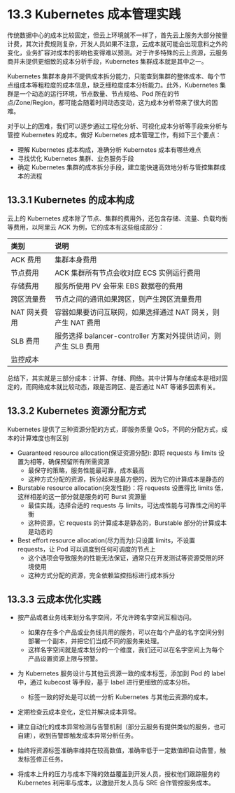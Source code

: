 # 13.3 Kubernetes 成本管理实践

传统数据中心的成本比较固定，但云上环境就不一样了，首先云上服务大部分按量计费，其次计费规则复杂，开发人员如果不注意，云成本就可能会出现意料之外的变化，业务扩容对成本的影响也变得难以预测。对于许多特殊的云上资源，云服务商并未提供更细致的成本分析手段，Kubernetes 集群成本就是其中之一。

Kubernetes 集群本身并不提供成本拆分能力，只能查到集群的整体成本、每个节点组成本等粗粒度的成本信息，缺乏细粒度成本分析能力。此外，Kubernetes 集群是一个动态的运行环境，节点数量、节点规格、Pod 所在的节点/Zone/Region，都可能会随着时间动态变动，这为成本分析带来了很大的困难。

对于以上的困难，我们可以逐步通过工程化分析、可视化成本分析等手段来分析与管控 Kubernetes 的成本。做好 Kubernetes 成本管理工作，有如下三个要点：

- 理解 Kubernetes 成本构成，准确分析 Kubernetes 成本有哪些难点
- 寻找优化 Kubernetes 集群、业务服务手段
- 确定 Kubernetes 集群的成本拆分手段，建立能快速高效地分析与管控集群成本的流程


## 13.3.1 Kubernetes 的成本构成

云上的 Kubernetes 成本除了节点、集群的费用外，还包含存储、流量、负载均衡等费用，以阿里云 ACK 为例，它的成本有这些组成部分：

|类别|说明|
|:--|:--|
| ACK 费用 | 集群本身费用|
| 节点费用 | ACK 集群所有节点会收对应 ECS 实例运行费用 |
| 存储费用 | 服务所使用 PV 会带来 EBS 数据卷的费用|
| 跨区流量费 | 节点之间的通讯如果跨区，则产生跨区流量费用|
| NAT 网关费用 | 容器如果要访问互联网，如果选择通过 NAT 网关，则产生 NAT 费用|
| SLB 费用 | 服务选择 balancer-controller 方案对外提供访问，则产生 SLB 费用|
| 监控成本 | |

总结下，其实就是三部分成本：计算、存储、网络。其中计算与存储成本是相对固定的，而网络成本就比较动态，跟是否跨区、是否通过 NAT 等诸多因素有关。

## 13.3.2 Kubernetes 资源分配方式

Kubernetes 提供了三种资源分配的方式，即服务质量 QoS，不同的分配方式，成本的计算难度也有区别

- Guaranteed resource allocation(保证资源分配): 即将 requests 与 limits 设置为相等，确保预留所有所需资源
	- 最保守的策略，服务性能最可靠，成本最高
	- 这种方式分配的资源，拆分起来是最方便的，因为它的计算成本是静态的
- Burstable resource allocation(突发性能)：将 requests 设置得比 limits 低，这样相差的这一部分就是服务的可 Burst 资源量
	- 最佳实践，选择合适的 requests 与 limits，可达成性能与可靠性之间的平衡
	- 这种资源，它 requests 的计算成本是静态的，Burstable 部分的计算成本是动态的
- Best effort resource allocation(尽力而为):只设置 limits，不设置 requests，让 Pod 可以调度到任何可调度的节点上
	- 这个选项会导致服务的性能无法保证，通常只在开发测试等资源受限的环境使用
	- 这种方式分配的资源，完全依赖监控指标进行成本拆分

##  13.3.3 云成本优化实践

- 按产品或者业务线来划分名字空间，不允许跨名字空间互相访问。
	- 如果存在多个产品或业务线共用的服务，可以在每个产品的名字空间分别部署一个副本，并把它们当成不同的服务来处理。
	- 这样名字空间就是成本划分的一个维度，我们还可以在名字空间上为每个产品设置资源上限与预警。

- 为 Kubernetes 服务设计与其他云资源一致的成本标签，添加到 Pod 的 label 中，通过 kubecost 等手段，基于 label 进行更细致的成本分析。
	- 标签一致的好处是可以统一分析 Kubernetes 与其他云资源的成本。
- 定期检查云成本变化，定位并解决成本异常。
- 建立自动化的成本异常检测与告警机制（部分云服务有提供类似的服务，也可自建），收到告警即触发成本异常分析任务。
- 始终将资源标签准确率维持在较高数值，准确率低于一定数值即自动告警，触发标签修正任务。
- 将成本上升的压力与成本下降的效益覆盖到开发人员，授权他们跟踪服务的 Kubernetes 利用率与成本，以激励开发人员与 SRE 合作管控服务成本。


